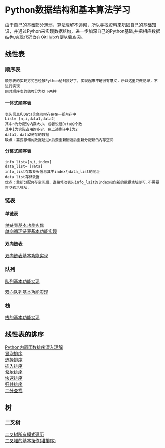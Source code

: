 # Python数据结构和基本算法学习
由于自己的基础部分薄弱，算法理解不透彻，所以寻找资料来巩固自己的基础知识，并通过Python来实现数据结构，进一步加深自己的Python基础,并把相应数据结构,实现代码放在GitHub方便以后查阅。
## 线性表
### 顺序表
    顺序表的实现方式已经被Python给封装好了，实现起来不是很有意义，所以这里只做记录，不进行实现
    同时顺序表的结构分为以下两种
#### 一体式顺序表
    表头信息和Data信息同时存在在一组内存中
    List= [n,i,data1,data2]
    其中n为分配的内存大小，或者说是Data的个数
    其中i为实际占用的多少，在上述例子中i为2
    data1，data2是存的数据
    缺点：需要存储的数据超过n后要重新销毁后重新分配新的内存空间
#### 分离式顺序表
    info_list=[n,i,index] 
    data_list= [data]
    info_list存取表头信息其中index为data_list的地址
    data_list存储数据
    优点：重新分配内存空间后，直接修改表头info_lsit的index指向新的数据地址即可,不需要修改表头地址.
    
### 链表
#### 单链表
[单链表基本功能实现](https://github.com/QiQi-OvO/data_structure/blob/master/single_link.py)  
[单向循环链表基本功能实现](https://github.com/QiQi-OvO/data_structure/blob/master/single_cycle_link.py)
#### 双向链表
[双向链表基本功能实现](https://github.com/QiQi-OvO/data_structure/blob/master/double_link.py)
### 队列
[队列基本功能实现](https://github.com/QiQi-OvO/data_structure/blob/master/queue.py)  

[双向队列基本功能实现](https://github.com/QiQi-OvO/data_structure/blob/master/double_queue.py)
### 栈
[栈的基本功能实现](https://github.com/QiQi-OvO/data_structure/blob/master/stack.py)
## 线性表的排序
[Python内置函数排序深入理解](https://github.com/QiQi-OvO/data_structure/blob/master/sort_method/builtin_sort.py)  
[冒泡排序](https://github.com/QiQi-OvO/data_structure/blob/master/sort_method/bubble_sort.py)  
[选择排序](https://github.com/QiQi-OvO/data_structure/blob/master/sort_method/select_sort.py)  
[插入排序](https://github.com/QiQi-OvO/data_structure/blob/master/sort_method/insert_sort.py)  
[希尔排序](https://github.com/QiQi-OvO/data_structure/blob/master/sort_method/shell_sort.py)  
[快速排序](https://github.com/QiQi-OvO/data_structure/blob/master/sort_method/quick_sort.py)  
[归并排序](https://github.com/QiQi-OvO/data_structure/blob/master/sort_method/merge_sort.py)  
[二分查找](https://github.com/QiQi-OvO/data_structure/blob/master/sort_method/binary_search.py)  
## 树
### 二叉树
[二叉树所有模式遍历](https://github.com/QiQi-OvO/data_structure/blob/master/Tree/binary_tree.py)  
[二叉堆的基本操作(堆排序)](https://github.com/QiQi-OvO/data_structure/blob/master/Tree/binary_heap.py)
